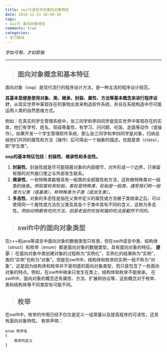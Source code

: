 ```yaml
---
title: swift语言中的面向对象特性
date: 2016-12-13 10:40:34
tags:
- swift 面向对象特性
comments: true
categories:
- 学习路线
---
```


*学如弓弩，才如箭镞*
***
>## 面向对象概念和基本特征

面向对象（oop）是现代流行的程序设计方法，是一种主流的程序设计规范。

**其基本思想是使用对象、类、继承、封装、属性、方法等基本概念来进行程序设计**，从现实世界中客观存在的事物出发来构造软件系统，并且在系统构造中尽可能运用人类的自然思维方式。

例如：在真实的学生管理系统中，张三同学和李四同学是现实世界中客观存在的实体，他们有学号、姓名、班级等属性，有学习、问问题、吃饭、走路等动作（或操作）。如果开发一个学生管理软件系统，那么张三同学和李四同学是对象，归纳总结他们共同的属性和方法（操作）后可得出一个抽象的描述，也就是类（class），即“学生类”。

**oop的基本特征包括：封装性、继承性和多态性。**
1. **封装性**。封装性就是尽可能隐蔽对象的内部细节，对外形成一个边界，只保留有限的对外接口使之与外部发生联系。
2. **继承性**。一些特殊类能够具有一般类的全部属性和方法，这称做特殊类对一般类的继承。*例如客轮和轮船，客轮是特殊类，轮船是一般类。通常我们称一般类为父类（或基类），称特殊类为子类（或派生类）。*
3. **多态性**。对象的多态性是指在父类中定义的属性或方法被子类继承之后，可以使用同一个属性或方法在父类及其各个子类中具有不同的含义，这称为多态性。*例如动物都有吃的方法，但是老鼠的吃饭和猫的吃法是截然不同的。*
>## swift中的面向对象类型

在c++和java等语言中面向对象的数据类型只有类，但在swift语言中类、结构体（struct）和枚举（enum）都是面向对象的数据类型，具有面向对象的特征。
**提示：** 在面向对象中类创建对象的过程称为“实例化”，实例化的结果称为“实例”，类的“实例”也称为“对象”。但是在swift中，结构体和枚举的实例一般不称为“对象”，这是因为结构体和枚举并不是彻底的面向对象类型，而只是包含了一些面向对象的特点。例如，在swift中继承只发生在类上，结构体和枚举不能继承。
在swift中，面向对象的概念还有属性、方法、扩展和协议等，这些概念对于枚举、类和结构体等不同类型有可能不同。
>## 枚举

在swift中，枚举的作用已经不仅仅是定义一组常量以及提高程序的可读性，还具有面向对象特性。
枚举声明：
```
enum 枚举名
{
	枚举的定义
}
```

